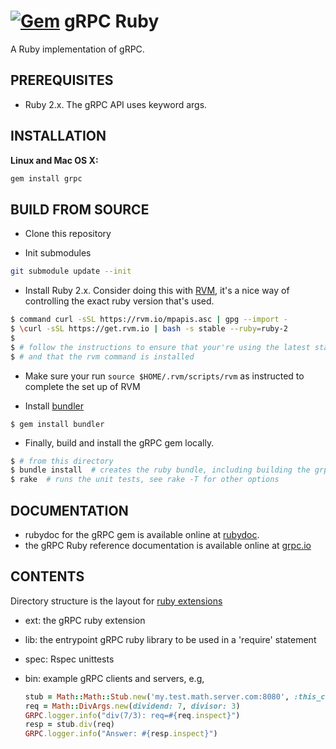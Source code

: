 [![Gem](https://img.shields.io/gem/v/grpc.svg)](https://rubygems.org/gems/grpc/)
gRPC Ruby
=========

A Ruby implementation of gRPC.

PREREQUISITES
-------------

- Ruby 2.x. The gRPC API uses keyword args.

INSTALLATION
---------------

**Linux and Mac OS X:**

```sh
gem install grpc
```

BUILD FROM SOURCE
---------------------
- Clone this repository

- Init submodules

```sh
git submodule update --init
```

- Install Ruby 2.x. Consider doing this with [RVM](http://rvm.io), it's a nice way of controlling
  the exact ruby version that's used.
```sh
$ command curl -sSL https://rvm.io/mpapis.asc | gpg --import -
$ \curl -sSL https://get.rvm.io | bash -s stable --ruby=ruby-2
$
$ # follow the instructions to ensure that your're using the latest stable version of Ruby
$ # and that the rvm command is installed
```
- Make sure your run `source $HOME/.rvm/scripts/rvm` as instructed to complete the set up of RVM

- Install [bundler](http://bundler.io/)
```
$ gem install bundler
```

- Finally,  build and install the gRPC gem locally.
```sh
$ # from this directory
$ bundle install  # creates the ruby bundle, including building the grpc extension
$ rake  # runs the unit tests, see rake -T for other options
```

DOCUMENTATION
-------------
- rubydoc for the gRPC gem is available online at [rubydoc][].
- the gRPC Ruby reference documentation is available online at [grpc.io][]

CONTENTS
--------
Directory structure is the layout for [ruby extensions][]
- ext: the gRPC ruby extension
- lib: the entrypoint gRPC ruby library to be used in a 'require' statement
- spec: Rspec unittests
- bin: example gRPC clients and servers, e.g,

  ```ruby
  stub = Math::Math::Stub.new('my.test.math.server.com:8080', :this_channel_is_insecure)
  req = Math::DivArgs.new(dividend: 7, divisor: 3)
  GRPC.logger.info("div(7/3): req=#{req.inspect}")
  resp = stub.div(req)
  GRPC.logger.info("Answer: #{resp.inspect}")
  ```

[ruby extensions]:http://guides.rubygems.org/gems-with-extensions/
[rubydoc]: http://www.rubydoc.info/gems/grpc
[grpc.io]: https://grpc.io/docs/languages/ruby/quickstart
[Debian jessie-backports]:http://backports.debian.org/Instructions/
